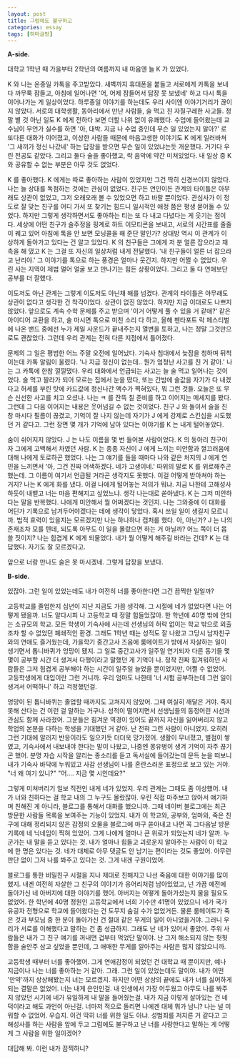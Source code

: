 ```yaml
---
layout: post
title: 그럼에도 불구하고
categories: essay
tags: [하마글방]
---
```


**A-side.**

대학교 1학년 때 가을부터 2학년의 여름까지 내 마음엔 늘 K 가 있었다.

K 와 나는 온종일 카톡을 주고받았다. 새벽까지 휴대폰을 붙들고 서로에게 카톡을 보내다 까무룩 잠들고, 아침에 일어나면 '어, 어제 잠들어서 답장 못 보냈네' 하고 다시 톡을 이어나가는 게 일상이었다. 하루종일 이야기를 하는데도 우리 사이엔 이야기거리가 끊이지 않았다. 서로의 대학생활, 동아리에서 만난 사람들, 술 먹고 친 자질구레한 사고들. 정말 별 것 아닌 일도 K 에게 전하다 보면 더할 나위 없이 유쾌했다. 수업에 들어왔는데 교수님이 무언가 실수를 하면 '아, 대박. 지금 나 수업 중인데 무슨 일 있었는지 알아?' 로 또다른 대화가 이어졌고, 이상한 사람들 때문에 마음고생한 이야기도 K 에게 일러바쳐 '그 새끼가 정신 나갔네' 하는 답장을 받으면 무슨 일이 있었냐는듯 개운했다. 거기다 우린 전공도 같았다. 그리고 둘다 술을 좋아했고, 락 음악에 약간 미쳐있었다. 내 일상 중 K 와 공유할 수 없는 부분은 아무 것도 없었다.

K 를 좋아했다. K 에게는 따로 좋아하는 사람이 있었지만 그건 딱히 신경쓰이지 않았다. 나는 늘 상대를 독점하는 것에는 관심이 없었다. 친구든 연인이든 관계의 타이틀은 아무래도 상관이 없었고, 그저 오래오래 볼 수 있었으면 하고 바랄 뿐이었다. 관심사가 이 정도로 잘 맞는 친구를 어디 가서 또 찾기는 힘드니 일시적인 애정 쯤은 평생 묻어둘 수 있었다. 하지만 그렇게 생각하면서도 좋아하는 티는 또 다 내고 다녔다는 게 웃기는 점이다. 세상에 어떤 친구가 술주정을 핑계로 하트 이모티콘을 보내고, 서로의 시간표를 줄줄이 꿰고 있어 아침에 톡을 안 보면 모닝콜을 해 준단 말인가? 상대방 역시 이 관계가 이상하게 돌아가고 있다는 건 알고 있었다. K 의 친구들은 그에게 저 분 얼른 잡으라고 재촉을 해 댔고 K 는 그걸 또 자신의 일상처럼 내게 전달했다. '내 친구들이 얼른 너 잡으라고 난리야.' 그 이야기를 톡으로 하는 풍경은 얼마나 웃긴지. 하지만 어쩔 수 없었다. 우린 사는 지역이 제법 멀어 얼굴 보고 만나기는 힘든 상황이었다. 그리고 둘 다 연애보단 공부를 더 잘했다.

이도저도 아닌 관계는 그렇게 이도저도 아닌채 해를 넘겼다. 관계의 타이틀은 아무래도 상관이 없다고 생각한 건 착각이었다. 상관이 없진 않았다. 하지만 지금 이대로도 나쁘지 않았다. 앞으로도 계속 수학 문제를 주고 받으며 '이거 어떻게 풀 수 있을 거 같애?' 같은 아이디어 교환을 하고, 술 마시면 톡으로 미친 소리 다 하고, 올해 펜타포트 락 페스티벌에 나온 밴드 중에선 누가 제일 사운드가 끝내주는지 열변을 토하고, 나는 정말 그것만으로도 괜찮았다. 그런데 우리 관계는 전혀 다른 지점에서 틀어졌다.

문제의 그 일은 평범한 어느 주말 오전에 일어났다. 기숙사 침대에서 늦잠을 청하며 뒤척이는데 카톡 알림이 울렸다. '나 지금 정신이 없는데.. 뭔가 엄청난 사고를 친 거 같아.' 나는 그 카톡에 한참 낄낄댔다. 우리 대화에서 언급되는 사고는 늘 술 먹고 일어나는 것이었다. 술 먹고 꽐라가 되어 모르는 집에서 눈을 떴다, 또는 간밤에 술값을 자기가 다 내겠다고 허세를 부린 탓에 카드값에 정신나간 액수가 찍혀있다, 뭐 그런 것들. 오늘은 또 무슨 신선한 사고를 치고 오셨나. 나는 ㅋ 를 잔뜩 칠 준비를 하고 이어지는 메세지를 봤다. 그런데 그 다음 이어지는 내용은 웃어넘길 수 없는 것이었다. 친구 J 와 둘이서 술을 진창 마시다 필름이 끊겼고, 기억이 잘 나지 않는데 자기가 J 에게 강제로 스킨십을 시도했던 거 같다고. 그런 장면 몇 개가 기억에 남아 있다는 이야기를 K 는 내게 털어놓았다.

숨이 쉬어지지 않았다. J 는 나도 이름을 몇 번 들어본 사람이었다. K 의 동아리 친구이자 그에게 고백해서 차였던 사람. K 는 종종 자신이 J 에게 느끼는 미안함과 껄끄러움에 대해 나에게 토로하곤 했었다. 나는 그 얘기를 들을 때마다 나와 같은 처지의 J 에게 연민을 느끼면서 '아, 그건 진짜 어색하겠다. 네가 고생이네.' 따위의 말로 K 를 위로해주곤 했는데. 그 이름이 여기서 언급될 거라곤 생각지도 못했다. 이걸 어떻게 받아쳐야 하는 거지? 나는 K 에게 화를 냈다. 이걸 나에게 털어놓는 저의가 뭐냐. 지금 나한테 고해성사 하듯이 내뱉고 너는 마음 편해지고 싶었느냐. 생각 나는대로 쏟아냈다. K 는 그저 미안하다는 말을 반복했다. 나에게 미안해서 뭘 어쩌겠다는 것인지. 나는 그와중에 이 대화를 어딘가 기록으로 남겨두어야겠다는 데에 생각이 닿았다. 혹시 쓰일 일이 생길지 모르니까. 법적 효력이 있을지는 모르겠지만 나는 하나하나 캡처를 했다. 아, 아닌가? J 는 나의 존재조차 모를 텐데, 되도록 아무도 이 일을 몰랐으면 하는 거 아닐까? 어느 쪽이 더 몹쓸 짓이지? 나는 힘겹게 K 에게 되물었다. 내가 뭘 어떻게 해주길 바라는 건데? K 는 대답했다. 자기도 잘 모르겠다고.

앞으로 너랑 만나도 술은 못 마시겠네. 그렇게 답장을 보냈다.

**B-side.**

있잖아. 그런 일이 있었는데도 내가 여전히 너를 좋아한다면 그건 끔찍한 일일까?

고등학교를 졸업한지 십년이 지난 지금도 가끔 생각해. 그 시절에 네가 없었다면 나는 어떻게 됐을까. 너도 알다시피 나 고등학교 때 정말 힘들었잖아. 한 학년에 40명 밖에 안되는 소규모의 학교. 모든 학생이 기숙사에 사는데 선생님의 허락 없이는 학교 밖으로 외출조차 할 수 없었던 폐쇄적인 환경. 그래도 1학년 때는 성적도 잘 나왔고 그당시 남자친구와의 연애도 즐거웠는데, 가을학기 중간고사 즈음에 룸메이트가 방에서 자살하는 일이 생기면서 톱니바퀴가 엉망이 됐지. 그 일로 중간고사가 일주일 연기되자 다른 동기들 몇몇이 공부할 시간 더 생겨서 다행이라고 말했던 게 기억이 나. 정작 진짜 힘겨워하던 사람들은 그저 힘겹게 공부해야 하는 시간이 일주일 늘었을 뿐이었지만, 어쩔 수 없었어. 고등학생에게 대입이란 그런 거니까. 우리 엄마도 나한테 '너 시험 공부하는데 그런 일이 생겨서 어떡하니' 하고 걱정했던걸.

엉망이 된 톱니바퀴는 졸업할 때까지도 고쳐지지 않았어. 그때 여실히 깨달은 거야. 죽지 못해 산다는 건 이런 걸 말하는 거구나. 성적이 떨어지면서 선생님들의 동정어린 시선과 관심도 함께 사라졌어. 그분들은 힘겨운 역경이 있어도 끝까지 자신을 잃어버리지 않고 학업의 본분을 다하는 학생을 기대했던 거 같아. 난 전혀 그런 사람이 아니었지. 오히려 그런 기대에 알러지 반응이라도 일으키듯 더더욱 망가졌어. 생활이 무너졌고, 벌점이 쌓였고, 기숙사에서 내보내야 한다는 말이 나왔고, 나중엔 몽유병이 생겨 기억이 자주 끊기곤 했어. 분명 자습 시작을 알리는 종소리를 듣고 독서실에 들어갔는데 문득 눈을 떠보니 내가 기숙사 바닥에 누워있고 사감 선생님이 나를 혼란스러운 표정으로 보고 있는 거야. "너 왜 여기 있니?" "어.... 지금 몇 시인데요?"

그렇게 미쳐버리기 일보 직전인 내게 네가 있었지. 우리 관계는 그때도 좀 이상했어. 내가 너와 친하다는 걸 학교 내의 그 누구도 몰랐잖아. 우린 직접 마주보고 앉아서 얘기하며 친해진 게 아니라, 블로그를 통해서 대화를 했으니까. 그때 네이버 블로그에는 최근 방문한 사람들 목록을 보여주는 기능이 있었지. 내가 이 학교와, 공부와, 엄마와, 죽은 친구에 대해 정리되지 않은 감정의 오물을 블로그에 마구 쏟아내고 나면 꼭 그다음날 방문 기록에 네 닉네임이 찍혀 있었어. 그게 나에게 얼마나 큰 위로가 되었는지 네가 알까. 누군가는 내 말을 듣고 있다는 것. 내가 얼마나 힘들고 괴로운지 알아주는 사람이 이 학교에 한 명은 있다는 것. 네가 대체로 아무 댓글도 안 남기는 편이라는 것도 좋았어. 아무런 판단 없이 그저 나를 봐주고 있다는 것. 그게 내겐 구원이었어.

블로그를 통한 비밀친구 시절을 지나 제대로 친해지고 나선 죽음에 대한 이야기를 많이 했지. 내겐 여전히 자살한 그 친구의 이야기가 응어리처럼 남아있었고, 넌 가끔 예전에 돌아가신 네 아버지에 대한 이야기를 했어. 아버지는 어떻게 돌아가셨는지 물을 필요도 없었어. 한 학년에 40명 정원인 고등학교에서 너희 기수만 41명이 있었으니 네가 국가유공자 전형으로 학교에 들어왔다는 건 도무지 숨길 수가 없었거든. 물론 룸메이트가 죽은 것과 부모님 중 한 분이 돌아가신 건 절대 같은 무게의 일이 아니었을거야. 그러니 우리가 서로를 이해했다고 말하는 건 좀 성급하지. 그래도 난 네가 있어서 좋았어. 주위 사람들은 내가 그 친구 얘기를 꺼내면 겁부터 먹었단 말이야. 난 그저 해소되지 않는 헛헛함을 술안주 삼고 싶었을 뿐인데, 그 애매한 무게를 알아주는 사람은 많지 않았으니까.

고등학생 때부터 너를 좋아했어. 그게 연애감정이 되었던 건 대학교 때 뿐이지만, 예나 지금이나 나는 너를 좋아하는 거 같아. 그래. 그런 일이 있었는데도 말이야. 내가 어떤 '만약'까지 상상해봤는지 너는 모르겠지. 하지만 어떤 상상의 끝에도 내가 너를 싫어하게 되는 결말은 없었어. 너는 내게 은인인걸. 내 인생에서 가장 어두웠고 아무도 나를 봐주지 않았던 시기에 네가 유일하게 내 말을 들어줬는걸. 내가 지금 이렇게 살아있는 건 네 덕이라고 해도 과언이 아닌걸. 너마저 적으로 돌리면 나에겐 대체 뭐가 남니? 나는 널 미워할 수 없었어. 우습지. 이건 딱히 너를 위한 일도 아냐. 성범죄를 저지른 거 같다고 고해성사를 하는 사람을 앞에 두고 그럼에도 불구하고 난 너를 사랑한다고 말하는 게 어떻게 그 사람을 위한 일이겠어?

대답해 봐. 이런 내가 끔찍하니?